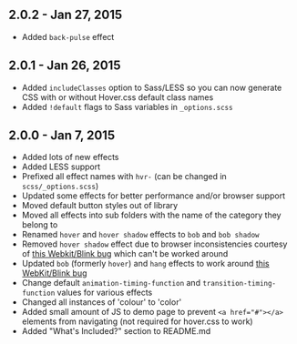 
## 2.0.2 - Jan 27, 2015

- Added `back-pulse` effect

## 2.0.1 - Jan 26, 2015

- Added `includeClasses` option to Sass/LESS so you can now generate CSS with or without Hover.css default class names
- Added `!default` flags to Sass variables in `_options.scss`

## 2.0.0 - Jan 7, 2015

- Added lots of new effects
- Added LESS support
- Prefixed all effect names with `hvr-` (can be changed in `scss/_options.scss`)
- Updated some effects for better performance and/or browser support
- Moved default button styles out of library
- Moved all effects into sub folders with the name of the category they belong to
- Renamed `hover` and `hover shadow` effects to `bob` and `bob shadow`
- Removed `hover shadow` effect due to browser inconsistencies courtesy of [this Webkit/Blink bug](https://github.com/LouisDSC/Hover/issues/24) which can't be worked around
- Updated `bob` (formerly `hover`) and `hang` effects to work around [this WebKit/Blink bug](https://github.com/LouisDSC/Hover/issues/24)
- Change default `animation-timing-function` and `transition-timing-function` values for various effects
- Changed all instances of 'colour' to 'color'
- Added small amount of JS to demo page to prevent `<a href="#"></a>` elements from navigating (not required for hover.css to work)
- Added "What's Included?" section to README.md
